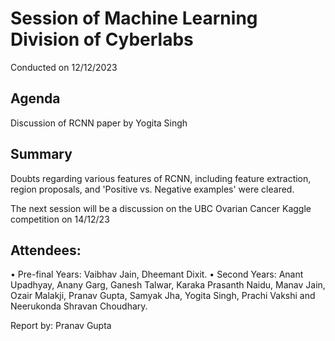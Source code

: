 # Session of Machine Learning Division of Cyberlabs
Conducted on 12/12/2023

## Agenda
Discussion of RCNN paper by Yogita Singh 
## Summary
Doubts regarding various features of RCNN, including feature extraction, region proposals, and 'Positive vs. Negative examples' were cleared.

The next session will be a discussion on the UBC Ovarian Cancer Kaggle competition on 14/12/23
## Attendees:
•	Pre-final Years: Vaibhav Jain, Dheemant Dixit.
•	Second Years: Anant Upadhyay, Anany Garg, Ganesh Talwar, Karaka Prasanth Naidu, Manav Jain, Ozair Malakji, Pranav Gupta, Samyak Jha, Yogita Singh, Prachi Vakshi and Neerukonda Shravan Choudhary. 

Report by: Pranav Gupta

